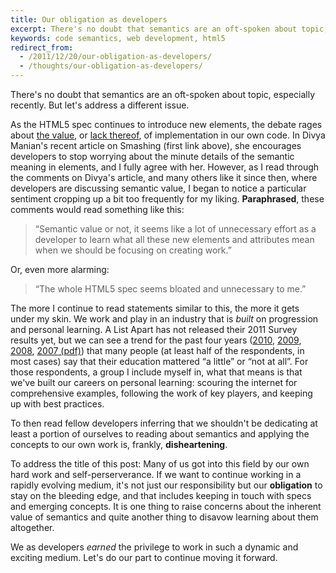 ```yaml
---
title: Our obligation as developers
excerpt: There's no doubt that semantics are an oft-spoken about topic, especially recently. But let's address a different issue.
keywords: code semantics, web development, html5
redirect_from:
  - /2011/12/20/our-obligation-as-developers/
  - /thoughts/our-obligation-as-developers/
---
```

There's no doubt that semantics are an oft-spoken about topic, especially recently. But let's address a different issue.

As the HTML5 spec continues to introduce new elements, the debate rages about [the value](http://bit.ly/un03hJ "Our Pointless Pursuit of Semantic Value"), or [lack thereof](http://bit.ly/sxtcz3 "Pursuing Semantic Value"), of implementation in our own code. In Divya Manian's recent article on Smashing (first link above), she encourages developers to stop worrying about the minute details of the semantic meaning in elements, and I fully agree with her. However, as I read through the comments on Divya's article, and many others like it since then, where developers are discussing semantic value, I began to notice a particular sentiment cropping up a bit too frequently for my liking. **Paraphrased**, these comments would read something like this:

> “Semantic value or not, it seems like a lot of
> unnecessary effort as a developer to learn what
> all these new elements and attributes mean when
> we should be focusing on creating work.”

Or, even more alarming:

> “The whole HTML5 spec seems bloated and unnecessary to me.”

The more I continue to read statements similar to this, the more it gets under my skin. We work and play in an industry that is *built* on progression and personal learning. A List Apart has not released their 2011 Survey results yet, but we can see a trend for the past four years ([2010](http://bit.ly/uXgm1G), [2009](http://bit.ly/uwM8E4), [2008](http://bit.ly/rWjvxw), [2007 (pdf)](http://bit.ly/tZIdrh)) that many people (at least half of the respondents, in most cases) say that their education mattered “a little” or “not at all”. For those respondents, a group I include myself in, what that means is that we've built our careers on personal learning: scouring the internet for comprehensive examples, following the work of key players, and keeping up with best practices.

To then read fellow developers inferring that we shouldn't be dedicating at least a portion of ourselves to reading about semantics and applying the concepts to our own work is, frankly, **disheartening**.

To address the title of this post: Many of us got into this field by our own hard work and self-perserverance. If we want to continue working in a rapidly evolving medium, it's not just our responsibility but our **obligation** to stay on the bleeding edge, and that includes keeping in touch with specs and emerging concepts. It is one thing to raise concerns about the inherent value of semantics and quite another thing to disavow learning about them altogether.

We as developers *earned* the privilege to work in such a dynamic and exciting medium. Let's do our part to continue moving it forward.
